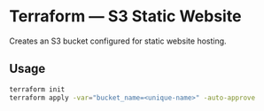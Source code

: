 # Terraform — S3 Static Website

Creates an S3 bucket configured for static website hosting.

## Usage
```bash
terraform init
terraform apply -var="bucket_name=<unique-name>" -auto-approve
